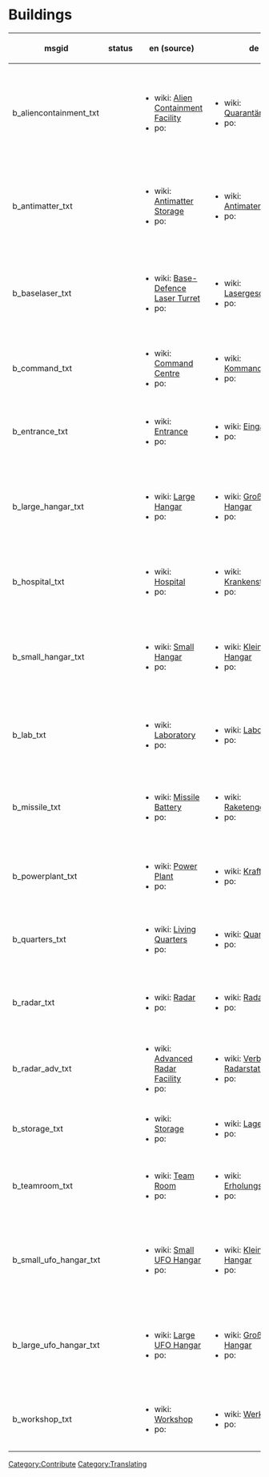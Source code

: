 # Buildings

<table>
<thead>
<tr class="header">
<th><p>msgid</p></th>
<th><p>status</p></th>
<th><p>en (source)</p></th>
<th><p>de</p></th>
<th><p>fr</p></th>
<th><p>it</p></th>
<th><p>es</p></th>
<th><p>es_ES</p></th>
<th><p>pl</p></th>
<th><p>ru</p></th>
<th><p>cs</p></th>
<th><p>sv</p></th>
<th><p>th</p></th>
<th><p>pt_BR</p></th>
<th><p>da</p></th>
<th><p>ja</p></th>
<th><p>hu</p></th>
<th><p>uk</p></th>
<th><p>zh_CN</p></th>
<th><p>cht</p></th>
<th><p>el</p></th>
<th><p>tr</p></th>
<th><p>ko</p></th>
<th><p>fi</p></th>
<th><p>bg_BG</p></th>
</tr>
</thead>
<tbody>
<tr class="odd">
<td><p>b_aliencontainment_txt</p></td>
<td></td>
<td><ul>
<li>wiki: <a href="Translation:b_aliencontainment_txt/en"
title="wikilink">Alien Containment Facility</a></li>
<li>po: </li>
</ul></td>
<td><ul>
<li>wiki: <a href="Translation:b_aliencontainment_txt/de"
title="wikilink">Quarantänestation</a></li>
<li>po: </li>
</ul></td>
<td><ul>
<li>wiki: <a href="Translation:b_aliencontainment_txt/fr"
title="wikilink">Unité de Détention</a></li>
<li>po: </li>
</ul></td>
<td><ul>
<li>wiki: <a href="Translation:b_aliencontainment_txt/it"
title="wikilink">Unità di Contenimento Alieni</a></li>
<li>po: </li>
</ul></td>
<td><ul>
<li>wiki: <a href="Translation:b_aliencontainment_txt/es"
title="wikilink">Unidad de Contención Alienígena</a></li>
<li>po: </li>
</ul></td>
<td><ul>
<li>wiki: <a href="Translation:b_aliencontainment_txt/es_ES"
title="wikilink">Celda para Alienígenas</a></li>
<li>po: </li>
</ul></td>
<td><ul>
<li>wiki: <a href="Translation:b_aliencontainment_txt/pl"
title="wikilink">Kwarantanna</a></li>
<li>po: </li>
</ul></td>
<td><ul>
<li>wiki: <a href="Translation:b_aliencontainment_txt/ru"
title="wikilink">Изолятор</a></li>
<li>po: </li>
</ul></td>
<td><ul>
<li>wiki: <a href="Translation:b_aliencontainment_txt/cs"
title="wikilink">Komplex cizáckých cel</a></li>
<li>po: </li>
</ul></td>
<td><ul>
<li>wiki: <a href="Translation:b_aliencontainment_txt/sv"
title="wikilink">Utomjordisk förvaringsfacilitet</a></li>
<li>po: </li>
</ul></td>
<td><ul>
<li>wiki: <a href="Translation:b_aliencontainment_txt/th"
title="wikilink">เขตกักกันมนุษย์ต่างดาว</a></li>
<li>po: </li>
</ul></td>
<td><ul>
<li>wiki: </li>
<li>po: </li>
</ul></td>
<td><ul>
<li>wiki: <a href="Translation:b_aliencontainment_txt/da"
title="wikilink">Rumvæsenopbevaringsrum</a></li>
<li>po: </li>
</ul></td>
<td><ul>
<li>wiki: <a href="Translation:b_aliencontainment_txt/ja"
title="wikilink">エイリアン収容施設</a></li>
<li>po: </li>
</ul></td>
<td><ul>
<li>wiki: <a href="Translation:b_aliencontainment_txt/hu"
title="wikilink">Idegen Karantén</a></li>
<li>po: </li>
</ul></td>
<td><ul>
<li>wiki: <a href="Translation:b_aliencontainment_txt/uk"
title="wikilink">Ізолятор</a></li>
<li>po: </li>
</ul></td>
<td><ul>
<li>wiki: <a href="Translation:b_aliencontainment_txt/zh_CN"
title="wikilink">异形收容所</a></li>
<li>po: </li>
</ul></td>
<td><ul>
<li>wiki: <a href="Translation:b_aliencontainment_txt/cht"
title="wikilink">異形收容所</a></li>
<li>po: </li>
</ul></td>
<td><ul>
<li>wiki: <a href="Translation:b_aliencontainment_txt/el"
title="wikilink">Μονάδα Περιορισμού Εξωγήινων</a></li>
<li>po: </li>
</ul></td>
<td><ul>
<li>wiki: <a href="Translation:b_aliencontainment_txt/tr"
title="wikilink">Uzaylı Hapis Tesisi</a></li>
<li>po: </li>
</ul></td>
<td><ul>
<li>wiki: <a href="Translation:b_aliencontainment_txt/ko"
title="wikilink">외계인 수용시설</a></li>
<li>po: </li>
</ul></td>
<td><ul>
<li>wiki: <a href="Translation:b_aliencontainment_txt/fi"
title="wikilink">Alien säilitystila</a></li>
<li>po: </li>
</ul></td>
<td><ul>
<li>wiki: <a href="Translation:b_aliencontainment_txt/bg_BG"
title="wikilink">Изолатор за извънземни</a></li>
<li>po: </li>
</ul></td>
</tr>
<tr class="even">
<td><p>b_antimatter_txt</p></td>
<td></td>
<td><ul>
<li>wiki: <a href="Translation:b_antimatter_txt/en"
title="wikilink">Antimatter Storage</a></li>
<li>po: </li>
</ul></td>
<td><ul>
<li>wiki: <a href="Translation:b_antimatter_txt/de"
title="wikilink">Antimaterielager</a></li>
<li>po: </li>
</ul></td>
<td><ul>
<li>wiki: <a href="Translation:b_antimatter_txt/fr"
title="wikilink">Stockage d'Antimatière</a></li>
<li>po: </li>
</ul></td>
<td><ul>
<li>wiki: <a href="Translation:b_antimatter_txt/it"
title="wikilink">Magazzino Antimateria</a></li>
<li>po: </li>
</ul></td>
<td><ul>
<li>wiki: <a href="Translation:b_antimatter_txt/es"
title="wikilink">Almacén de Antimateria</a></li>
<li>po: </li>
</ul></td>
<td><ul>
<li>wiki: <a href="Translation:b_antimatter_txt/es_ES"
title="wikilink">Contenedor de Antimateria</a></li>
<li>po: </li>
</ul></td>
<td><ul>
<li>wiki: <a href="Translation:b_antimatter_txt/pl"
title="wikilink">Skład Antymaterii</a></li>
<li>po: </li>
</ul></td>
<td><ul>
<li>wiki: <a href="Translation:b_antimatter_txt/ru"
title="wikilink">Хранилище антиматерии</a></li>
<li>po: </li>
</ul></td>
<td><ul>
<li>wiki: <a href="Translation:b_antimatter_txt/cs"
title="wikilink">Sklad antihmoty</a></li>
<li>po: </li>
</ul></td>
<td><ul>
<li>wiki: <a href="Translation:b_antimatter_txt/sv"
title="wikilink">Lagring av antimateria</a></li>
<li>po: </li>
</ul></td>
<td><ul>
<li>wiki: <a href="Translation:b_antimatter_txt/th"
title="wikilink">ที่เก็บแอนทายแมทเทอร์</a></li>
<li>po: </li>
</ul></td>
<td><ul>
<li>wiki: <a href="Translation:b_antimatter_txt/pt_BR"
title="wikilink">Armazém de Anti-Matéria</a></li>
<li>po: </li>
</ul></td>
<td><ul>
<li>wiki: <a href="Translation:b_antimatter_txt/da"
title="wikilink">Lagerrum til antistof</a></li>
<li>po: </li>
</ul></td>
<td><ul>
<li>wiki: <a href="Translation:b_antimatter_txt/ja"
title="wikilink">反物質貯蔵庫</a></li>
<li>po: </li>
</ul></td>
<td><ul>
<li>wiki: </li>
<li>po: </li>
</ul></td>
<td><ul>
<li>wiki: <a href="Translation:b_antimatter_txt/uk"
title="wikilink">Сховище антиматерії</a></li>
<li>po: </li>
</ul></td>
<td><ul>
<li>wiki: <a href="Translation:b_antimatter_txt/zh_CN"
title="wikilink">反物质仓库</a></li>
<li>po: </li>
</ul></td>
<td><ul>
<li>wiki: <a href="Translation:b_antimatter_txt/cht"
title="wikilink">反物質儲存庫</a></li>
<li>po: </li>
</ul></td>
<td><ul>
<li>wiki: <a href="Translation:b_antimatter_txt/el"
title="wikilink">Αποθήκη Αντιύλης</a></li>
<li>po: </li>
</ul></td>
<td><ul>
<li>wiki: <a href="Translation:b_antimatter_txt/tr"
title="wikilink">Anti-madde Depo</a></li>
<li>po: </li>
</ul></td>
<td><ul>
<li>wiki: <a href="Translation:b_antimatter_txt/ko"
title="wikilink">반물질 저장시설</a></li>
<li>po: </li>
</ul></td>
<td><ul>
<li>wiki: <a href="Translation:b_antimatter_txt/fi"
title="wikilink">Antimateriaali Varasto</a></li>
<li>po: </li>
</ul></td>
<td><ul>
<li>wiki: <a href="Translation:b_antimatter_txt/bg_BG"
title="wikilink">Хранилище за антиматерия</a></li>
<li>po: </li>
</ul></td>
</tr>
<tr class="odd">
<td><p>b_baselaser_txt</p></td>
<td></td>
<td><ul>
<li>wiki: <a href="Translation:b_baselaser_txt/en"
title="wikilink">Base-Defence Laser Turret</a></li>
<li>po: </li>
</ul></td>
<td><ul>
<li>wiki: <a href="Translation:b_baselaser_txt/de"
title="wikilink">Lasergeschütze</a></li>
<li>po: </li>
</ul></td>
<td><ul>
<li>wiki: <a href="Translation:b_baselaser_txt/fr"
title="wikilink">Tourelle Laser Défensive</a></li>
<li>po: </li>
</ul></td>
<td><ul>
<li>wiki: </li>
<li>po: </li>
</ul></td>
<td><ul>
<li>wiki: <a href="Translation:b_baselaser_txt/es"
title="wikilink">Sistema de Defensa-Torreta Láser</a></li>
<li>po: </li>
</ul></td>
<td><ul>
<li>wiki: </li>
<li>po: </li>
</ul></td>
<td><ul>
<li>wiki: <a href="Translation:b_baselaser_txt/pl"
title="wikilink">Wieżyczka laserowa</a></li>
<li>po: </li>
</ul></td>
<td><ul>
<li>wiki: <a href="Translation:b_baselaser_txt/ru"
title="wikilink">Лазерная батарея</a></li>
<li>po: </li>
</ul></td>
<td><ul>
<li>wiki: <a href="Translation:b_baselaser_txt/cs"
title="wikilink">Obranná laserová věž</a></li>
<li>po: </li>
</ul></td>
<td><ul>
<li>wiki: </li>
<li>po: </li>
</ul></td>
<td><ul>
<li>wiki: </li>
<li>po: </li>
</ul></td>
<td><ul>
<li>wiki: </li>
<li>po: </li>
</ul></td>
<td><ul>
<li>wiki: </li>
<li>po: </li>
</ul></td>
<td><ul>
<li>wiki: </li>
<li>po: </li>
</ul></td>
<td><ul>
<li>wiki: </li>
<li>po: </li>
</ul></td>
<td><ul>
<li>wiki: <a href="Translation:b_baselaser_txt/uk"
title="wikilink">Лазерна башта</a></li>
<li>po: </li>
</ul></td>
<td><ul>
<li>wiki: <a href="Translation:b_baselaser_txt/zh_CN"
title="wikilink">激光防御塔</a></li>
<li>po: </li>
</ul></td>
<td><ul>
<li>wiki: </li>
<li>po: </li>
</ul></td>
<td><ul>
<li>wiki: </li>
<li>po: </li>
</ul></td>
<td><ul>
<li>wiki: </li>
<li>po: </li>
</ul></td>
<td><ul>
<li>wiki: <a href="Translation:b_baselaser_txt/ko"
title="wikilink">방어용 레이저 포대</a></li>
<li>po: </li>
</ul></td>
<td><ul>
<li>wiki: <a href="Translation:b_baselaser_txt/fi"
title="wikilink">Päämajaa Puolustava Laser-Torni</a></li>
<li>po: </li>
</ul></td>
<td><ul>
<li>wiki: <a href="Translation:b_baselaser_txt/bg_BG"
title="wikilink">Защитно лазерно оръдие</a></li>
<li>po: </li>
</ul></td>
</tr>
<tr class="even">
<td><p>b_command_txt</p></td>
<td></td>
<td><ul>
<li>wiki: <a href="Translation:b_command_txt/en"
title="wikilink">Command Centre</a></li>
<li>po: </li>
</ul></td>
<td><ul>
<li>wiki: <a href="Translation:b_command_txt/de"
title="wikilink">Kommandozentrale</a></li>
<li>po: </li>
</ul></td>
<td><ul>
<li>wiki: <a href="Translation:b_command_txt/fr" title="wikilink">Centre
de Commandement</a></li>
<li>po: </li>
</ul></td>
<td><ul>
<li>wiki: <a href="Translation:b_command_txt/it"
title="wikilink">Quartier Generale</a></li>
<li>po: </li>
</ul></td>
<td><ul>
<li>wiki: <a href="Translation:b_command_txt/es" title="wikilink">Centro
de Comando</a></li>
<li>po: </li>
</ul></td>
<td><ul>
<li>wiki: <a href="Translation:b_command_txt/es_ES"
title="wikilink">Centro de Mando</a></li>
<li>po: </li>
</ul></td>
<td><ul>
<li>wiki: <a href="Translation:b_command_txt/pl"
title="wikilink">Centrum Dowodzenia</a></li>
<li>po: </li>
</ul></td>
<td><ul>
<li>wiki: <a href="Translation:b_command_txt/ru"
title="wikilink">Командный центр</a></li>
<li>po: </li>
</ul></td>
<td><ul>
<li>wiki: <a href="Translation:b_command_txt/cs" title="wikilink">Řídící
středisko</a></li>
<li>po: </li>
</ul></td>
<td><ul>
<li>wiki: <a href="Translation:b_command_txt/sv"
title="wikilink">Kommandocentral</a></li>
<li>po: </li>
</ul></td>
<td><ul>
<li>wiki: <a href="Translation:b_command_txt/th"
title="wikilink">ศูนย์บัญชาการ</a></li>
<li>po: </li>
</ul></td>
<td><ul>
<li>wiki: </li>
<li>po: </li>
</ul></td>
<td><ul>
<li>wiki: <a href="Translation:b_command_txt/da"
title="wikilink">Kommandocentral</a></li>
<li>po: </li>
</ul></td>
<td><ul>
<li>wiki: <a href="Translation:b_command_txt/ja"
title="wikilink">司令室</a></li>
<li>po: </li>
</ul></td>
<td><ul>
<li>wiki: </li>
<li>po: </li>
</ul></td>
<td><ul>
<li>wiki: <a href="Translation:b_command_txt/uk"
title="wikilink">Командний Центр</a></li>
<li>po: </li>
</ul></td>
<td><ul>
<li>wiki: <a href="Translation:b_command_txt/zh_CN"
title="wikilink">司令部</a></li>
<li>po: </li>
</ul></td>
<td><ul>
<li>wiki: <a href="Translation:b_command_txt/cht"
title="wikilink">指揮中心</a></li>
<li>po: </li>
</ul></td>
<td><ul>
<li>wiki: <a href="Translation:b_command_txt/el"
title="wikilink">Διοικητήριο</a></li>
<li>po: </li>
</ul></td>
<td><ul>
<li>wiki: <a href="Translation:b_command_txt/tr" title="wikilink">Komuta
Merkezi</a></li>
<li>po: </li>
</ul></td>
<td><ul>
<li>wiki: <a href="Translation:b_command_txt/ko"
title="wikilink">사령실</a></li>
<li>po: </li>
</ul></td>
<td><ul>
<li>wiki: <a href="Translation:b_command_txt/fi"
title="wikilink">Komentokeskus</a></li>
<li>po: </li>
</ul></td>
<td><ul>
<li>wiki: <a href="Translation:b_command_txt/bg_BG"
title="wikilink">Команден център</a></li>
<li>po: </li>
</ul></td>
</tr>
<tr class="odd">
<td><p>b_entrance_txt</p></td>
<td></td>
<td><ul>
<li>wiki: <a href="Translation:b_entrance_txt/en"
title="wikilink">Entrance</a></li>
<li>po: </li>
</ul></td>
<td><ul>
<li>wiki: <a href="Translation:b_entrance_txt/de"
title="wikilink">Eingang</a></li>
<li>po: </li>
</ul></td>
<td><ul>
<li>wiki: <a href="Translation:b_entrance_txt/fr"
title="wikilink">Entrée</a></li>
<li>po: </li>
</ul></td>
<td><ul>
<li>wiki: <a href="Translation:b_entrance_txt/it"
title="wikilink">Ingresso</a></li>
<li>po: </li>
</ul></td>
<td><ul>
<li>wiki: <a href="Translation:b_entrance_txt/es"
title="wikilink">Entrada</a></li>
<li>po: </li>
</ul></td>
<td><ul>
<li>wiki: <a href="Translation:b_entrance_txt/es_ES"
title="wikilink">Entrada</a></li>
<li>po: </li>
</ul></td>
<td><ul>
<li>wiki: <a href="Translation:b_entrance_txt/pl"
title="wikilink">Wejście</a></li>
<li>po: </li>
</ul></td>
<td><ul>
<li>wiki: <a href="Translation:b_entrance_txt/ru"
title="wikilink">Вход</a></li>
<li>po: </li>
</ul></td>
<td><ul>
<li>wiki: <a href="Translation:b_entrance_txt/cs"
title="wikilink">Vstup</a></li>
<li>po: </li>
</ul></td>
<td><ul>
<li>wiki: <a href="Translation:b_entrance_txt/sv"
title="wikilink">Ingång</a></li>
<li>po: </li>
</ul></td>
<td><ul>
<li>wiki: <a href="Translation:b_entrance_txt/th"
title="wikilink">ทางเข้า</a></li>
<li>po: </li>
</ul></td>
<td><ul>
<li>wiki: </li>
<li>po: </li>
</ul></td>
<td><ul>
<li>wiki: <a href="Translation:b_entrance_txt/da"
title="wikilink">Indgang</a></li>
<li>po: </li>
</ul></td>
<td><ul>
<li>wiki: <a href="Translation:b_entrance_txt/ja"
title="wikilink">入口</a></li>
<li>po: </li>
</ul></td>
<td><ul>
<li>wiki: <a href="Translation:b_entrance_txt/hu"
title="wikilink">Bejárat</a></li>
<li>po: </li>
</ul></td>
<td><ul>
<li>wiki: <a href="Translation:b_entrance_txt/uk"
title="wikilink">Вхід</a></li>
<li>po: </li>
</ul></td>
<td><ul>
<li>wiki: <a href="Translation:b_entrance_txt/zh_CN"
title="wikilink">入口</a></li>
<li>po: </li>
</ul></td>
<td><ul>
<li>wiki: <a href="Translation:b_entrance_txt/cht"
title="wikilink">入口</a></li>
<li>po: </li>
</ul></td>
<td><ul>
<li>wiki: <a href="Translation:b_entrance_txt/el"
title="wikilink">Είσοδος</a></li>
<li>po: </li>
</ul></td>
<td><ul>
<li>wiki: <a href="Translation:b_entrance_txt/tr"
title="wikilink">Giriş</a></li>
<li>po: </li>
</ul></td>
<td><ul>
<li>wiki: <a href="Translation:b_entrance_txt/ko"
title="wikilink">출입구</a></li>
<li>po: </li>
</ul></td>
<td><ul>
<li>wiki: <a href="Translation:b_entrance_txt/fi"
title="wikilink">Sisäänkäynti</a></li>
<li>po: </li>
</ul></td>
<td><ul>
<li>wiki: <a href="Translation:b_entrance_txt/bg_BG"
title="wikilink">Вход</a></li>
<li>po: </li>
</ul></td>
</tr>
<tr class="even">
<td><p>b_large_hangar_txt</p></td>
<td></td>
<td><ul>
<li>wiki: <a href="Translation:b_large_hangar_txt/en"
title="wikilink">Large Hangar</a></li>
<li>po: </li>
</ul></td>
<td><ul>
<li>wiki: <a href="Translation:b_large_hangar_txt/de"
title="wikilink">Großer Hangar</a></li>
<li>po: </li>
</ul></td>
<td><ul>
<li>wiki: <a href="Translation:b_large_hangar_txt/fr"
title="wikilink">Grand Hangar</a></li>
<li>po: </li>
</ul></td>
<td><ul>
<li>wiki: <a href="Translation:b_large_hangar_txt/it"
title="wikilink">Hangar Grande</a></li>
<li>po: </li>
</ul></td>
<td><ul>
<li>wiki: <a href="Translation:b_large_hangar_txt/es"
title="wikilink">Hangar Grande</a></li>
<li>po: </li>
</ul></td>
<td><ul>
<li>wiki: <a href="Translation:b_large_hangar_txt/es_ES"
title="wikilink">Hangar Grande</a></li>
<li>po: </li>
</ul></td>
<td><ul>
<li>wiki: <a href="Translation:b_large_hangar_txt/pl"
title="wikilink">Duży hangar</a></li>
<li>po: </li>
</ul></td>
<td><ul>
<li>wiki: <a href="Translation:b_large_hangar_txt/ru"
title="wikilink">Большой ангар</a></li>
<li>po: </li>
</ul></td>
<td><ul>
<li>wiki: <a href="Translation:b_large_hangar_txt/cs"
title="wikilink">Velký hangár</a></li>
<li>po: </li>
</ul></td>
<td><ul>
<li>wiki: <a href="Translation:b_large_hangar_txt/sv"
title="wikilink">Stor hangar</a></li>
<li>po: </li>
</ul></td>
<td><ul>
<li>wiki: <a href="Translation:b_large_hangar_txt/th"
title="wikilink">โรงเก็บเครื่องบินใหญ่</a></li>
<li>po: </li>
</ul></td>
<td><ul>
<li>wiki: </li>
<li>po: </li>
</ul></td>
<td><ul>
<li>wiki: <a href="Translation:b_large_hangar_txt/da"
title="wikilink">Stor hangar</a></li>
<li>po: </li>
</ul></td>
<td><ul>
<li>wiki: <a href="Translation:b_large_hangar_txt/ja"
title="wikilink">大型機用格納庫</a></li>
<li>po: </li>
</ul></td>
<td><ul>
<li>wiki: </li>
<li>po: </li>
</ul></td>
<td><ul>
<li>wiki: <a href="Translation:b_large_hangar_txt/uk"
title="wikilink">Великий ангар</a></li>
<li>po: </li>
</ul></td>
<td><ul>
<li>wiki: <a href="Translation:b_large_hangar_txt/zh_CN"
title="wikilink">大型机用平台</a></li>
<li>po: </li>
</ul></td>
<td><ul>
<li>wiki: <a href="Translation:b_large_hangar_txt/cht"
title="wikilink">大型停機坪</a></li>
<li>po: </li>
</ul></td>
<td><ul>
<li>wiki: <a href="Translation:b_large_hangar_txt/el"
title="wikilink">Μεγάλο Υπόστεγο</a></li>
<li>po: </li>
</ul></td>
<td><ul>
<li>wiki: <a href="Translation:b_large_hangar_txt/tr"
title="wikilink">Büyük Hangar</a></li>
<li>po: </li>
</ul></td>
<td><ul>
<li>wiki: <a href="Translation:b_large_hangar_txt/ko"
title="wikilink">대형 격납고</a></li>
<li>po: </li>
</ul></td>
<td><ul>
<li>wiki: <a href="Translation:b_large_hangar_txt/fi"
title="wikilink">Iso Lentokonehalli</a></li>
<li>po: </li>
</ul></td>
<td><ul>
<li>wiki: <a href="Translation:b_entrance_txt/bg_BG"
title="wikilink">Голям хангар</a></li>
<li>po: </li>
</ul></td>
</tr>
<tr class="odd">
<td><p>b_hospital_txt</p></td>
<td></td>
<td><ul>
<li>wiki: <a href="Translation:b_hospital_txt/en"
title="wikilink">Hospital</a></li>
<li>po: </li>
</ul></td>
<td><ul>
<li>wiki: <a href="Translation:b_hospital_txt/de"
title="wikilink">Krankenstation</a></li>
<li>po: </li>
</ul></td>
<td><ul>
<li>wiki: <a href="Translation:b_hospital_txt/fr"
title="wikilink">Hôpital</a></li>
<li>po: </li>
</ul></td>
<td><ul>
<li>wiki: <a href="Translation:b_hospital_txt/it"
title="wikilink">Ospedale</a></li>
<li>po: </li>
</ul></td>
<td><ul>
<li>wiki: <a href="Translation:b_hospital_txt/es"
title="wikilink">Hospital</a></li>
<li>po: </li>
</ul></td>
<td><ul>
<li>wiki: <a href="Translation:b_hospital_txt/es_ES"
title="wikilink">Hospital</a></li>
<li>po: </li>
</ul></td>
<td><ul>
<li>wiki: <a href="Translation:b_hospital_txt/pl"
title="wikilink">Szpital</a></li>
<li>po: </li>
</ul></td>
<td><ul>
<li>wiki: <a href="Translation:b_hospital_txt/ru"
title="wikilink">Лазарет</a></li>
<li>po: </li>
</ul></td>
<td><ul>
<li>wiki: <a href="Translation:b_hospital_txt/cs"
title="wikilink">Nemocnice</a></li>
<li>po: </li>
</ul></td>
<td><ul>
<li>wiki: <a href="Translation:b_hospital_txt/sv"
title="wikilink">Sjukhus</a></li>
<li>po: </li>
</ul></td>
<td><ul>
<li>wiki: <a href="Translation:b_hospital_txt/th"
title="wikilink">โรงพยาบาล</a></li>
<li>po: </li>
</ul></td>
<td><ul>
<li>wiki: </li>
<li>po: </li>
</ul></td>
<td><ul>
<li>wiki: <a href="Translation:b_hospital_txt/da"
title="wikilink">Hospital</a></li>
<li>po: </li>
</ul></td>
<td><ul>
<li>wiki: <a href="Translation:b_hospital_txt/ja"
title="wikilink">医療施設</a></li>
<li>po: </li>
</ul></td>
<td><ul>
<li>wiki: <a href="Translation:b_hospital_txt/hu"
title="wikilink">Kórház</a></li>
<li>po: </li>
</ul></td>
<td><ul>
<li>wiki: <a href="Translation:b_hospital_txt/uk"
title="wikilink">Шпиталь</a></li>
<li>po: </li>
</ul></td>
<td><ul>
<li>wiki: <a href="Translation:b_hospital_txt/zh_CN"
title="wikilink">医务所</a></li>
<li>po: </li>
</ul></td>
<td><ul>
<li>wiki: <a href="Translation:b_hospital_txt/cht"
title="wikilink">醫務室</a></li>
<li>po: </li>
</ul></td>
<td><ul>
<li>wiki: <a href="Translation:b_hospital_txt/el"
title="wikilink">Νοσοκομείο</a></li>
<li>po: </li>
</ul></td>
<td><ul>
<li>wiki: <a href="Translation:b_hospital_txt/tr"
title="wikilink">Hastane</a></li>
<li>po: </li>
</ul></td>
<td><ul>
<li>wiki: <a href="Translation:b_hospital_txt/ko"
title="wikilink">의무실</a></li>
<li>po: </li>
</ul></td>
<td><ul>
<li>wiki: <a href="Translation:b_hospital_txt/fi"
title="wikilink">Sairaala</a></li>
<li>po: </li>
</ul></td>
<td><ul>
<li>wiki: <a href="Translation:b_hospital_txt/bg_BG"
title="wikilink">Болница</a></li>
<li>po: </li>
</ul></td>
</tr>
<tr class="even">
<td><p>b_small_hangar_txt</p></td>
<td></td>
<td><ul>
<li>wiki: <a href="Translation:b_small_hangar_txt/en"
title="wikilink">Small Hangar</a></li>
<li>po: </li>
</ul></td>
<td><ul>
<li>wiki: <a href="Translation:b_small_hangar_txt/de"
title="wikilink">Kleiner Hangar</a></li>
<li>po: </li>
</ul></td>
<td><ul>
<li>wiki: <a href="Translation:b_small_hangar_txt/fr"
title="wikilink">Petit Hangar</a></li>
<li>po: </li>
</ul></td>
<td><ul>
<li>wiki: <a href="Translation:b_small_hangar_txt/it"
title="wikilink">Hangar Piccolo</a></li>
<li>po: </li>
</ul></td>
<td><ul>
<li>wiki: <a href="Translation:b_small_hangar_txt/es"
title="wikilink">Hangar Pequeño</a></li>
<li>po: </li>
</ul></td>
<td><ul>
<li>wiki: <a href="Translation:b_small_hangar_txt/es_ES"
title="wikilink">Hangar Pequeño</a></li>
<li>po: </li>
</ul></td>
<td><ul>
<li>wiki: <a href="Translation:b_small_hangar_txt/pl"
title="wikilink">Mały hangar</a></li>
<li>po: </li>
</ul></td>
<td><ul>
<li>wiki: <a href="Translation:b_small_hangar_txt/ru"
title="wikilink">Малый ангар</a></li>
<li>po: </li>
</ul></td>
<td><ul>
<li>wiki: <a href="Translation:b_small_hangar_txt/cs"
title="wikilink">Malý hangár</a></li>
<li>po: </li>
</ul></td>
<td><ul>
<li>wiki: <a href="Translation:b_small_hangar_txt/sv"
title="wikilink">Liten hangar</a></li>
<li>po: </li>
</ul></td>
<td><ul>
<li>wiki: <a href="Translation:b_small_hangar_txt/th"
title="wikilink">โรงเก็บเครื่องบินเล็ก</a></li>
<li>po: </li>
</ul></td>
<td><ul>
<li>wiki: </li>
<li>po: </li>
</ul></td>
<td><ul>
<li>wiki: <a href="Translation:b_small_hangar_txt/da"
title="wikilink">Lille hangar</a></li>
<li>po: </li>
</ul></td>
<td><ul>
<li>wiki: <a href="Translation:b_small_hangar_txt/ja"
title="wikilink">小型機用格納庫</a></li>
<li>po: </li>
</ul></td>
<td><ul>
<li>wiki: </li>
<li>po: </li>
</ul></td>
<td><ul>
<li>wiki: <a href="Translation:b_small_hangar_txt/uk"
title="wikilink">Малий ангар</a></li>
<li>po: </li>
</ul></td>
<td><ul>
<li>wiki: <a href="Translation:b_small_hangar_txt/zh_CN"
title="wikilink">小型机用平台</a></li>
<li>po: </li>
</ul></td>
<td><ul>
<li>wiki: <a href="Translation:b_small_hangar_txt/cht"
title="wikilink">小型停機坪</a></li>
<li>po: </li>
</ul></td>
<td><ul>
<li>wiki: <a href="Translation:b_small_hangar_txt/el"
title="wikilink">Μικρό Υπόστεγο</a></li>
<li>po: </li>
</ul></td>
<td><ul>
<li>wiki: <a href="Translation:b_small_hangar_txt/tr"
title="wikilink">Küçük Hangar</a></li>
<li>po: </li>
</ul></td>
<td><ul>
<li>wiki: <a href="Translation:b_small_hangar_txt/ko"
title="wikilink">소형 격납고</a></li>
<li>po: </li>
</ul></td>
<td><ul>
<li>wiki: <a href="Translation:b_small_hangar_txt/fi"
title="wikilink">Pieni Lentokonehalli</a></li>
<li>po: </li>
</ul></td>
<td><ul>
<li>wiki: <a href="Translation:b_small_hangar_txt/bg_BG"
title="wikilink">Малък хангар</a></li>
<li>po: </li>
</ul></td>
</tr>
<tr class="odd">
<td><p>b_lab_txt</p></td>
<td></td>
<td><ul>
<li>wiki: <a href="Translation:b_lab_txt/en"
title="wikilink">Laboratory</a></li>
<li>po: </li>
</ul></td>
<td><ul>
<li>wiki: <a href="Translation:b_lab_txt/de"
title="wikilink">Labor</a></li>
<li>po: </li>
</ul></td>
<td><ul>
<li>wiki: <a href="Translation:b_lab_txt/fr"
title="wikilink">Laboratoire</a></li>
<li>po: </li>
</ul></td>
<td><ul>
<li>wiki: <a href="Translation:b_lab_txt/it"
title="wikilink">Laboratorio di Ricerca &amp; Sviluppo</a></li>
<li>po: </li>
</ul></td>
<td><ul>
<li>wiki: <a href="Translation:b_lab_txt/es"
title="wikilink">Laboratorio</a></li>
<li>po: </li>
</ul></td>
<td><ul>
<li>wiki: <a href="Translation:b_lab_txt/es_ES"
title="wikilink">Laboratorio</a></li>
<li>po: </li>
</ul></td>
<td><ul>
<li>wiki: <a href="Translation:b_lab_txt/pl"
title="wikilink">Laboratorium</a></li>
<li>po: </li>
</ul></td>
<td><ul>
<li>wiki: <a href="Translation:b_lab_txt/ru"
title="wikilink">Лаборатория</a></li>
<li>po: </li>
</ul></td>
<td><ul>
<li>wiki: <a href="Translation:b_lab_txt/cs"
title="wikilink">Laboratoř</a></li>
<li>po: </li>
</ul></td>
<td><ul>
<li>wiki: <a href="Translation:b_lab_txt/sv"
title="wikilink">Laboratorium</a></li>
<li>po: </li>
</ul></td>
<td><ul>
<li>wiki: <a href="Translation:b_lab_txt/th"
title="wikilink">ห้องวิจัย</a></li>
<li>po: </li>
</ul></td>
<td><ul>
<li>wiki: </li>
<li>po: </li>
</ul></td>
<td><ul>
<li>wiki: <a href="Translation:b_lab_txt/da"
title="wikilink">Laboratorium</a></li>
<li>po: </li>
</ul></td>
<td><ul>
<li>wiki: <a href="Translation:b_lab_txt/ja"
title="wikilink">研究所</a></li>
<li>po: </li>
</ul></td>
<td><ul>
<li>wiki: </li>
<li>po: </li>
</ul></td>
<td><ul>
<li>wiki: <a href="Translation:b_lab_txt/uk"
title="wikilink">Лабораторія</a></li>
<li>po: </li>
</ul></td>
<td><ul>
<li>wiki: <a href="Translation:b_lab_txt/zh_CN"
title="wikilink">研究所</a></li>
<li>po: </li>
</ul></td>
<td><ul>
<li>wiki: <a href="Translation:b_lab_txt/cht"
title="wikilink">實驗室</a></li>
<li>po: </li>
</ul></td>
<td><ul>
<li>wiki: <a href="Translation:b_lab_txt/el"
title="wikilink">Εργαστήριο</a></li>
<li>po: </li>
</ul></td>
<td><ul>
<li>wiki: <a href="Translation:b_lab_txt/tr"
title="wikilink">Laboratuvar</a></li>
<li>po: </li>
</ul></td>
<td><ul>
<li>wiki: <a href="Translation:b_lab_txt/ko"
title="wikilink">연구실</a></li>
<li>po: </li>
</ul></td>
<td><ul>
<li>wiki: <a href="Translation:b_lab_txt/fi"
title="wikilink">Laboratorio</a></li>
<li>po: </li>
</ul></td>
<td><ul>
<li>wiki: <a href="Translation:b_lab_txt/bg_BG"
title="wikilink">Лаборатория</a></li>
<li>po: </li>
</ul></td>
</tr>
<tr class="even">
<td><p>b_missile_txt</p></td>
<td></td>
<td><ul>
<li>wiki: <a href="Translation:b_missile_txt/en"
title="wikilink">Missile Battery</a></li>
<li>po: </li>
</ul></td>
<td><ul>
<li>wiki: <a href="Translation:b_missile_txt/de"
title="wikilink">Raketengeschütze</a></li>
<li>po: </li>
</ul></td>
<td><ul>
<li>wiki: <a href="Translation:b_missile_txt/fr"
title="wikilink">Batterie de Missiles</a></li>
<li>po: </li>
</ul></td>
<td><ul>
<li>wiki: <a href="Translation:b_missile_txt/it"
title="wikilink">Batteria Missilistica</a></li>
<li>po: </li>
</ul></td>
<td><ul>
<li>wiki: <a href="Translation:b_missile_txt/es"
title="wikilink">Batería de Misiles</a></li>
<li>po: </li>
</ul></td>
<td><ul>
<li>wiki: <a href="Translation:b_missile_txt/es_ES"
title="wikilink">Bateria Misilistica</a></li>
<li>po: </li>
</ul></td>
<td><ul>
<li>wiki: <a href="Translation:b_missile_txt/pl"
title="wikilink">Bateria rakiet</a></li>
<li>po: </li>
</ul></td>
<td><ul>
<li>wiki: <a href="Translation:b_missile_txt/ru"
title="wikilink">Ракетная батарея</a></li>
<li>po: </li>
</ul></td>
<td><ul>
<li>wiki: <a href="Translation:b_missile_txt/cs"
title="wikilink">Raketová baterie</a></li>
<li>po: </li>
</ul></td>
<td><ul>
<li>wiki: <a href="Translation:b_missile_txt/sv"
title="wikilink">Missilbatteri</a></li>
<li>po: </li>
</ul></td>
<td><ul>
<li>wiki: <a href="Translation:b_missile_txt/th"
title="wikilink">มิซไซล์</a></li>
<li>po: </li>
</ul></td>
<td><ul>
<li>wiki: </li>
<li>po: </li>
</ul></td>
<td><ul>
<li>wiki: <a href="Translation:b_missile_txt/da"
title="wikilink">Missilbatteri</a></li>
<li>po: </li>
</ul></td>
<td><ul>
<li>wiki: <a href="Translation:b_missile_txt/ja"
title="wikilink">ミサイル砲台</a></li>
<li>po: </li>
</ul></td>
<td><ul>
<li>wiki: </li>
<li>po: </li>
</ul></td>
<td><ul>
<li>wiki: <a href="Translation:b_missile_txt/uk"
title="wikilink">Ракетний комплекс</a></li>
<li>po: </li>
</ul></td>
<td><ul>
<li>wiki: <a href="Translation:b_missile_txt/zh_CN"
title="wikilink">飞弹发射仓</a></li>
<li>po: </li>
</ul></td>
<td><ul>
<li>wiki: <a href="Translation:b_missile_txt/cht"
title="wikilink">飛彈發射台</a></li>
<li>po: </li>
</ul></td>
<td><ul>
<li>wiki: <a href="Translation:b_missile_txt/el"
title="wikilink">Συστοιχία Πυραύλων</a></li>
<li>po: </li>
</ul></td>
<td><ul>
<li>wiki: <a href="Translation:b_missile_txt/tr" title="wikilink">Füze
Bataryası</a></li>
<li>po: </li>
</ul></td>
<td><ul>
<li>wiki: <a href="Translation:b_missile_txt/ko" title="wikilink">미사일
창고</a></li>
<li>po: </li>
</ul></td>
<td><ul>
<li>wiki: <a href="Translation:b_missile_txt/fi" title="wikilink">Ohjus
Patteri</a></li>
<li>po: </li>
</ul></td>
<td><ul>
<li>wiki: <a href="Translation:b_missile_txt/bg_BG"
title="wikilink">Ракетна батарея</a></li>
<li>po: </li>
</ul></td>
</tr>
<tr class="odd">
<td><p>b_powerplant_txt</p></td>
<td></td>
<td><ul>
<li>wiki: <a href="Translation:b_powerplant_txt/en"
title="wikilink">Power Plant</a></li>
<li>po: </li>
</ul></td>
<td><ul>
<li>wiki: <a href="Translation:b_powerplant_txt/de"
title="wikilink">Kraftwerk</a></li>
<li>po: </li>
</ul></td>
<td><ul>
<li>wiki: <a href="Translation:b_powerplant_txt/fr"
title="wikilink">Générateur électrique</a></li>
<li>po: </li>
</ul></td>
<td><ul>
<li>wiki: <a href="Translation:b_powerplant_txt/it"
title="wikilink">Generatore</a></li>
<li>po: </li>
</ul></td>
<td><ul>
<li>wiki: <a href="Translation:b_powerplant_txt/es"
title="wikilink">Planta de Energía</a></li>
<li>po: </li>
</ul></td>
<td><ul>
<li>wiki: <a href="Translation:b_powerplant_txt/es_ES"
title="wikilink">Planta de Energía</a></li>
<li>po: </li>
</ul></td>
<td><ul>
<li>wiki: <a href="Translation:b_powerplant_txt/pl"
title="wikilink">Elektrownia</a></li>
<li>po: </li>
</ul></td>
<td><ul>
<li>wiki: <a href="Translation:b_powerplant_txt/ru"
title="wikilink">Электростанция</a></li>
<li>po: </li>
</ul></td>
<td><ul>
<li>wiki: <a href="Translation:b_powerplant_txt/cs"
title="wikilink">Elektrárna</a></li>
<li>po: </li>
</ul></td>
<td><ul>
<li>wiki: <a href="Translation:b_powerplant_txt/sv"
title="wikilink">Kraftverk</a></li>
<li>po: </li>
</ul></td>
<td><ul>
<li>wiki: <a href="Translation:b_powerplant_txt/th"
title="wikilink">แหล่งผลิตพลังงาน</a></li>
<li>po: </li>
</ul></td>
<td><ul>
<li>wiki: </li>
<li>po: </li>
</ul></td>
<td><ul>
<li>wiki: <a href="Translation:b_powerplant_txt/da"
title="wikilink">Kraftværk</a></li>
<li>po: </li>
</ul></td>
<td><ul>
<li>wiki: <a href="Translation:b_powerplant_txt/ja"
title="wikilink">動力炉</a></li>
<li>po: </li>
</ul></td>
<td><ul>
<li>wiki: </li>
<li>po: </li>
</ul></td>
<td><ul>
<li>wiki: <a href="Translation:b_powerplant_txt/uk"
title="wikilink">Енергостанція</a></li>
<li>po: </li>
</ul></td>
<td><ul>
<li>wiki: <a href="Translation:b_powerplant_txt/zh_CN"
title="wikilink">动力室</a></li>
<li>po: </li>
</ul></td>
<td><ul>
<li>wiki: <a href="Translation:b_powerplant_txt/cht"
title="wikilink">電廠</a></li>
<li>po: </li>
</ul></td>
<td><ul>
<li>wiki: <a href="Translation:b_powerplant_txt/el"
title="wikilink">Σταθμός Ενέργειας</a></li>
<li>po: </li>
</ul></td>
<td><ul>
<li>wiki: <a href="Translation:b_powerplant_txt/tr"
title="wikilink">Santral</a></li>
<li>po: </li>
</ul></td>
<td><ul>
<li>wiki: <a href="Translation:b_powerplant_txt/ko"
title="wikilink">발전시설</a></li>
<li>po: </li>
</ul></td>
<td><ul>
<li>wiki: <a href="Translation:b_powerplant_txt/fi"
title="wikilink">Voimalaitos</a></li>
<li>po: </li>
</ul></td>
<td><ul>
<li>wiki: <a href="Translation:b_powerplant_txt/bg_BG"
title="wikilink">Електроцентрала</a></li>
<li>po: </li>
</ul></td>
</tr>
<tr class="even">
<td><p>b_quarters_txt</p></td>
<td></td>
<td><ul>
<li>wiki: <a href="Translation:b_quarters_txt/en"
title="wikilink">Living Quarters</a></li>
<li>po: </li>
</ul></td>
<td><ul>
<li>wiki: <a href="Translation:b_quarters_txt/de"
title="wikilink">Quartiere</a></li>
<li>po: </li>
</ul></td>
<td><ul>
<li>wiki: <a href="Translation:b_quarters_txt/fr"
title="wikilink">Quartiers d'Habitation</a></li>
<li>po: </li>
</ul></td>
<td><ul>
<li>wiki: <a href="Translation:b_quarters_txt/it" title="wikilink">Aree
residenziali</a></li>
<li>po: </li>
</ul></td>
<td><ul>
<li>wiki: <a href="Translation:b_quarters_txt/es"
title="wikilink">Alojamiento</a></li>
<li>po: </li>
</ul></td>
<td><ul>
<li>wiki: <a href="Translation:b_quarters_txt/es_ES"
title="wikilink">Barracones</a></li>
<li>po: </li>
</ul></td>
<td><ul>
<li>wiki: <a href="Translation:b_quarters_txt/pl"
title="wikilink">Kwatery</a></li>
<li>po: </li>
</ul></td>
<td><ul>
<li>wiki: <a href="Translation:b_quarters_txt/ru"
title="wikilink">Казармы</a></li>
<li>po: </li>
</ul></td>
<td><ul>
<li>wiki: <a href="Translation:b_quarters_txt/cs"
title="wikilink">Ubikace</a></li>
<li>po: </li>
</ul></td>
<td><ul>
<li>wiki: <a href="Translation:b_quarters_txt/sv"
title="wikilink">Bostäder</a></li>
<li>po: </li>
</ul></td>
<td><ul>
<li>wiki: <a href="Translation:b_quarters_txt/th"
title="wikilink">เขตพักอาศัย</a></li>
<li>po: </li>
</ul></td>
<td><ul>
<li>wiki: </li>
<li>po: </li>
</ul></td>
<td><ul>
<li>wiki: <a href="Translation:b_quarters_txt/da"
title="wikilink">Beboelseskvarter</a></li>
<li>po: </li>
</ul></td>
<td><ul>
<li>wiki: <a href="Translation:b_quarters_txt/ja"
title="wikilink">居住区</a></li>
<li>po: </li>
</ul></td>
<td><ul>
<li>wiki: </li>
<li>po: </li>
</ul></td>
<td><ul>
<li>wiki: <a href="Translation:b_quarters_txt/uk"
title="wikilink">Казарми</a></li>
<li>po: </li>
</ul></td>
<td><ul>
<li>wiki: <a href="Translation:b_quarters_txt/zh_CN"
title="wikilink">居住区</a></li>
<li>po: </li>
</ul></td>
<td><ul>
<li>wiki: <a href="Translation:b_quarters_txt/cht"
title="wikilink">起居室</a></li>
<li>po: </li>
</ul></td>
<td><ul>
<li>wiki: <a href="Translation:b_quarters_txt/el"
title="wikilink">Διαμερίσματα Προσωπικού</a></li>
<li>po: </li>
</ul></td>
<td><ul>
<li>wiki: <a href="Translation:b_quarters_txt/tr"
title="wikilink">Oturma Karargâhı</a></li>
<li>po: </li>
</ul></td>
<td><ul>
<li>wiki: <a href="Translation:b_quarters_txt/ko"
title="wikilink">내무실</a></li>
<li>po: </li>
</ul></td>
<td><ul>
<li>wiki: <a href="Translation:b_quarters_txt/fi"
title="wikilink">Asuinhuoneistot</a></li>
<li>po: </li>
</ul></td>
<td><ul>
<li>wiki: <a href="Translation:b_quarters_txt/bg_BG"
title="wikilink">Квартири</a></li>
<li>po: </li>
</ul></td>
</tr>
<tr class="odd">
<td><p>b_radar_txt</p></td>
<td></td>
<td><ul>
<li>wiki: <a href="Translation:b_radar_txt/en"
title="wikilink">Radar</a></li>
<li>po: </li>
</ul></td>
<td><ul>
<li>wiki: <a href="Translation:b_radar_txt/de"
title="wikilink">Radar</a></li>
<li>po: </li>
</ul></td>
<td><ul>
<li>wiki: <a href="Translation:b_radar_txt/fr"
title="wikilink">Radar</a></li>
<li>po: </li>
</ul></td>
<td><ul>
<li>wiki: <a href="Translation:b_radar_txt/it"
title="wikilink">Radar</a></li>
<li>po: </li>
</ul></td>
<td><ul>
<li>wiki: <a href="Translation:b_radar_txt/es"
title="wikilink">Radar</a></li>
<li>po: </li>
</ul></td>
<td><ul>
<li>wiki: <a href="Translation:b_radar_txt/es_ES"
title="wikilink">Radar</a></li>
<li>po: </li>
</ul></td>
<td><ul>
<li>wiki: <a href="Translation:b_radar_txt/pl"
title="wikilink">Radar</a></li>
<li>po: </li>
</ul></td>
<td><ul>
<li>wiki: <a href="Translation:b_radar_txt/ru"
title="wikilink">Радар</a></li>
<li>po: </li>
</ul></td>
<td><ul>
<li>wiki: <a href="Translation:b_radar_txt/cs"
title="wikilink">Radar</a></li>
<li>po: </li>
</ul></td>
<td><ul>
<li>wiki: <a href="Translation:b_radar_txt/sv"
title="wikilink">Radar</a></li>
<li>po: </li>
</ul></td>
<td><ul>
<li>wiki: <a href="Translation:b_radar_txt/th"
title="wikilink">เรดาร์</a></li>
<li>po: </li>
</ul></td>
<td><ul>
<li>wiki: </li>
<li>po: </li>
</ul></td>
<td><ul>
<li>wiki: <a href="Translation:b_radar_txt/da"
title="wikilink">Radar</a></li>
<li>po: </li>
</ul></td>
<td><ul>
<li>wiki: <a href="Translation:b_radar_txt/ja"
title="wikilink">レーダー</a></li>
<li>po: </li>
</ul></td>
<td><ul>
<li>wiki: </li>
<li>po: </li>
</ul></td>
<td><ul>
<li>wiki: <a href="Translation:b_radar_txt/uk"
title="wikilink">Радар</a></li>
<li>po: </li>
</ul></td>
<td><ul>
<li>wiki: <a href="Translation:b_radar_txt/zh_CN"
title="wikilink">雷达室</a></li>
<li>po: </li>
</ul></td>
<td><ul>
<li>wiki: <a href="Translation:b_radar_txt/cht"
title="wikilink">雷達</a></li>
<li>po: </li>
</ul></td>
<td><ul>
<li>wiki: <a href="Translation:b_radar_txt/el"
title="wikilink">Ραντάρ</a></li>
<li>po: </li>
</ul></td>
<td><ul>
<li>wiki: <a href="Translation:b_radar_txt/tr"
title="wikilink">Radar</a></li>
<li>po: </li>
</ul></td>
<td><ul>
<li>wiki: <a href="Translation:b_radar_txt/ko"
title="wikilink">레이더</a></li>
<li>po: </li>
</ul></td>
<td><ul>
<li>wiki: <a href="Translation:b_radar_txt/fi"
title="wikilink">Tutka</a></li>
<li>po: </li>
</ul></td>
<td><ul>
<li>wiki: <a href="Translation:b_radar_txt/bg_BG"
title="wikilink">Радар</a></li>
<li>po: </li>
</ul></td>
</tr>
<tr class="even">
<td><p>b_radar_adv_txt</p></td>
<td></td>
<td><ul>
<li>wiki: <a href="Translation:b_radar_adv_txt/en"
title="wikilink">Advanced Radar Facility</a></li>
<li>po: </li>
</ul></td>
<td><ul>
<li>wiki: <a href="Translation:b_radar_adv_txt/de"
title="wikilink">Verbesserte Radarstation</a></li>
<li>po: </li>
</ul></td>
<td><ul>
<li>wiki: </li>
<li>po: </li>
</ul></td>
<td><ul>
<li>wiki: </li>
<li>po: </li>
</ul></td>
<td><ul>
<li>wiki: <a href="Translation:b_radar_adv_txt/es"
title="wikilink">Sistema de Radar Avanzado</a></li>
<li>po: </li>
</ul></td>
<td><ul>
<li>wiki: </li>
<li>po: </li>
</ul></td>
<td><ul>
<li>wiki: <a href="Translation:b_radar_adv_txt/pl"
title="wikilink">Udoskonalony radar</a></li>
<li>po: </li>
</ul></td>
<td><ul>
<li>wiki: <a href="Translation:b_radar_adv_txt/ru"
title="wikilink">Усовершенствованный радиолокационный комплекс</a></li>
<li>po: </li>
</ul></td>
<td><ul>
<li>wiki: <a href="Translation:b_radar_adv_txt/cs"
title="wikilink">Vylepšený radar</a></li>
<li>po: </li>
</ul></td>
<td><ul>
<li>wiki: </li>
<li>po: </li>
</ul></td>
<td><ul>
<li>wiki: </li>
<li>po: </li>
</ul></td>
<td><ul>
<li>wiki: </li>
<li>po: </li>
</ul></td>
<td><ul>
<li>wiki: </li>
<li>po: </li>
</ul></td>
<td><ul>
<li>wiki: </li>
<li>po: </li>
</ul></td>
<td><ul>
<li>wiki: </li>
<li>po: </li>
</ul></td>
<td><ul>
<li>wiki: <a href="Translation:b_radar_adv_txt/uk"
title="wikilink">Удосконалений радар</a></li>
<li>po: </li>
</ul></td>
<td><ul>
<li>wiki: </li>
<li>po: </li>
</ul></td>
<td><ul>
<li>wiki: </li>
<li>po: </li>
</ul></td>
<td><ul>
<li>wiki: </li>
<li>po: </li>
</ul></td>
<td><ul>
<li>wiki: </li>
<li>po: </li>
</ul></td>
<td><ul>
<li>wiki: </li>
<li>po: </li>
</ul></td>
<td><ul>
<li>wiki: <a href="Translation:b_radar_adv_txt/fi"
title="wikilink">Kehittynyt tutkalaitos</a></li>
<li>po: </li>
</ul></td>
<td><ul>
<li>wiki: <a href="Translation:b_radar_adv_txt/bg_BG"
title="wikilink">Усъвършенстван радар</a></li>
<li>po: </li>
</ul></td>
</tr>
<tr class="odd">
<td><p>b_storage_txt</p></td>
<td></td>
<td><ul>
<li>wiki: <a href="Translation:b_storage_txt/en"
title="wikilink">Storage</a></li>
<li>po: </li>
</ul></td>
<td><ul>
<li>wiki: <a href="Translation:b_storage_txt/de"
title="wikilink">Lager</a></li>
<li>po: </li>
</ul></td>
<td><ul>
<li>wiki: <a href="Translation:b_storage_txt/fr"
title="wikilink">Entrepôt</a></li>
<li>po: </li>
</ul></td>
<td><ul>
<li>wiki: <a href="Translation:b_storage_txt/it"
title="wikilink">Magazzino</a></li>
<li>po: </li>
</ul></td>
<td><ul>
<li>wiki: <a href="Translation:b_storage_txt/es"
title="wikilink">Almacén</a></li>
<li>po: </li>
</ul></td>
<td><ul>
<li>wiki: <a href="Translation:b_storage_txt/es_ES"
title="wikilink">Almacén</a></li>
<li>po: </li>
</ul></td>
<td><ul>
<li>wiki: <a href="Translation:b_storage_txt/pl"
title="wikilink">Magazyn</a></li>
<li>po: </li>
</ul></td>
<td><ul>
<li>wiki: <a href="Translation:b_storage_txt/ru"
title="wikilink">Склад</a></li>
<li>po: </li>
</ul></td>
<td><ul>
<li>wiki: <a href="Translation:b_storage_txt/cs"
title="wikilink">Sklady</a></li>
<li>po: </li>
</ul></td>
<td><ul>
<li>wiki: <a href="Translation:b_storage_txt/sv"
title="wikilink">Lager</a></li>
<li>po: </li>
</ul></td>
<td><ul>
<li>wiki: <a href="Translation:b_storage_txt/th"
title="wikilink">โรงเก็บของ</a></li>
<li>po: </li>
</ul></td>
<td><ul>
<li>wiki: </li>
<li>po: </li>
</ul></td>
<td><ul>
<li>wiki: <a href="Translation:b_storage_txt/da"
title="wikilink">Lagerrum</a></li>
<li>po: </li>
</ul></td>
<td><ul>
<li>wiki: <a href="Translation:b_storage_txt/ja"
title="wikilink">倉庫</a></li>
<li>po: </li>
</ul></td>
<td><ul>
<li>wiki: </li>
<li>po: </li>
</ul></td>
<td><ul>
<li>wiki: <a href="Translation:b_storage_txt/uk"
title="wikilink">Склад</a></li>
<li>po: </li>
</ul></td>
<td><ul>
<li>wiki: <a href="Translation:b_storage_txt/zh_CN"
title="wikilink">仓库</a></li>
<li>po: </li>
</ul></td>
<td><ul>
<li>wiki: <a href="Translation:b_storage_txt/cht"
title="wikilink">倉庫</a></li>
<li>po: </li>
</ul></td>
<td><ul>
<li>wiki: <a href="Translation:b_storage_txt/el"
title="wikilink">Αποθήκη</a></li>
<li>po: </li>
</ul></td>
<td><ul>
<li>wiki: <a href="Depo" title="wikilink">Depo</a></li>
<li>po: </li>
</ul></td>
<td><ul>
<li>wiki: <a href="Translation:b_storage_txt/ko"
title="wikilink">창고</a></li>
<li>po: </li>
</ul></td>
<td><ul>
<li>wiki: <a href="Translation:b_storage_txt/fi"
title="wikilink">Varasto</a></li>
<li>po: </li>
</ul></td>
<td><ul>
<li>wiki: <a href="Translation:b_storage_txt/bg_BG"
title="wikilink">Склад</a></li>
<li>po: </li>
</ul></td>
</tr>
<tr class="even">
<td><p>b_teamroom_txt</p></td>
<td></td>
<td><ul>
<li>wiki: <a href="Translation:b_teamroom_txt/en" title="wikilink">Team
Room</a></li>
<li>po: </li>
</ul></td>
<td><ul>
<li>wiki: <a href="Translation:b_teamroom_txt/de"
title="wikilink">Erholungsraum</a></li>
<li>po: </li>
</ul></td>
<td><ul>
<li>wiki: <a href="Translation:b_teamroom_txt/fr"
title="wikilink">Quartiers de Repos</a></li>
<li>po: </li>
</ul></td>
<td><ul>
<li>wiki: <a href="Translation:b_teamroom_txt/it" title="wikilink">Sala
di ricreazione</a></li>
<li>po: </li>
</ul></td>
<td><ul>
<li>wiki: <a href="Translation:b_teamroom_txt/es" title="wikilink">Sala
de Recreo</a></li>
<li>po: </li>
</ul></td>
<td><ul>
<li>wiki: <a href="Translation:b_teamroom_txt/es_ES"
title="wikilink">Sala de Recreo</a></li>
<li>po: </li>
</ul></td>
<td><ul>
<li>wiki: <a href="Translation:b_teamroom_txt/pl"
title="wikilink">Świetlica</a></li>
<li>po: </li>
</ul></td>
<td><ul>
<li>wiki: <a href="Translation:b_teamroom_txt/ru"
title="wikilink">Комната отдыха</a></li>
<li>po: </li>
</ul></td>
<td><ul>
<li>wiki: <a href="Translation:b_teamroom_txt/cs"
title="wikilink">Společenská místnost</a></li>
<li>po: </li>
</ul></td>
<td><ul>
<li>wiki: <a href="Translation:b_teamroom_txt/sv"
title="wikilink">Samlingssal</a></li>
<li>po: </li>
</ul></td>
<td><ul>
<li>wiki: <a href="Translation:b_teamroom_txt/th"
title="wikilink">ห้องทีม</a></li>
<li>po: </li>
</ul></td>
<td><ul>
<li>wiki: </li>
<li>po: </li>
</ul></td>
<td><ul>
<li>wiki: <a href="Translation:b_teamroom_txt/da"
title="wikilink">Holdrum</a></li>
<li>po: </li>
</ul></td>
<td><ul>
<li>wiki: <a href="Translation:b_teamroom_txt/ja"
title="wikilink">娯楽施設</a></li>
<li>po: </li>
</ul></td>
<td><ul>
<li>wiki: <a href="Translation:b_teamroom_txt/hu"
title="wikilink">Csapatszoba</a></li>
<li>po: </li>
</ul></td>
<td><ul>
<li>wiki: </li>
<li>po: </li>
</ul></td>
<td><ul>
<li>wiki: <a href="Translation:b_teamroom_txt/zh_CN"
title="wikilink">休息室</a></li>
<li>po: </li>
</ul></td>
<td><ul>
<li>wiki: <a href="Translation:b_teamroom_txt/cht"
title="wikilink">休閒設施</a></li>
<li>po: </li>
</ul></td>
<td><ul>
<li>wiki: <a href="Translation:b_teamroom_txt/el"
title="wikilink">Κέντρο Ψυχαγωγίας Μονάδας</a></li>
<li>po: </li>
</ul></td>
<td><ul>
<li>wiki: <a href="Translation:b_teamroom_txt/tr" title="wikilink">Tim
Odası</a></li>
<li>po: </li>
</ul></td>
<td><ul>
<li>wiki: <a href="Translation:b_teamroom_txt/ko"
title="wikilink">훈련실</a></li>
<li>po: </li>
</ul></td>
<td><ul>
<li>wiki: <a href="Translation:b_teamroom_txt/fi"
title="wikilink">Ryhmähuone</a></li>
<li>po: </li>
</ul></td>
<td><ul>
<li>wiki: <a href="Translation:b_teamroom_txt/bg_BG"
title="wikilink">Team Room</a></li>
<li>po: </li>
</ul></td>
</tr>
<tr class="odd">
<td><p>b_small_ufo_hangar_txt</p></td>
<td></td>
<td><ul>
<li>wiki: <a href="Translation:b_small_ufo_hangar_txt/en"
title="wikilink">Small UFO Hangar</a></li>
<li>po: </li>
</ul></td>
<td><ul>
<li>wiki: <a href="Translation:b_small_ufo_hangar_txt/de"
title="wikilink">Kleiner Ufo Hangar</a></li>
<li>po: </li>
</ul></td>
<td><ul>
<li>wiki: <a href="Translation:b_small_ufo_hangar_txt/fr"
title="wikilink">Petit Hangar à OVNI</a></li>
<li>po: </li>
</ul></td>
<td><ul>
<li>wiki: <a href="Translation:b_small_ufo_hangar_txt/it"
title="wikilink">Hangar Piccolo per UFO</a></li>
<li>po: </li>
</ul></td>
<td><ul>
<li>wiki: <a href="Translation:b_small_ufo_hangar_txt/es"
title="wikilink">Hangar para OVNI Pequeño</a></li>
<li>po: </li>
</ul></td>
<td><ul>
<li>wiki: <a href="Translation:b_small_ufo_hangar_txt/es_ES"
title="wikilink">Hangar para OVNI pequeño</a></li>
<li>po: </li>
</ul></td>
<td><ul>
<li>wiki: <a href="Translation:b_small_ufo_hangar_txt/pl"
title="wikilink">Mały hangar UFO</a></li>
<li>po: </li>
</ul></td>
<td><ul>
<li>wiki: <a href="Translation:b_small_ufo_hangar_txt/ru"
title="wikilink">Малый демонтажный цех</a></li>
<li>po: </li>
</ul></td>
<td><ul>
<li>wiki: <a href="Translation:b_small_ufo_hangar_txt/cs"
title="wikilink">Malý hangár pro UFO</a></li>
<li>po: </li>
</ul></td>
<td><ul>
<li>wiki: <a href="Translation:b_small_ufo_hangar_txt/sv"
title="wikilink">Liten UFO-hangar</a></li>
<li>po: </li>
</ul></td>
<td><ul>
<li>wiki: <a href="Translation:b_small_ufo_hangar_txt/th"
title="wikilink">โรงเก็บจานบินเล็ก</a></li>
<li>po: </li>
</ul></td>
<td><ul>
<li>wiki: </li>
<li>po: </li>
</ul></td>
<td><ul>
<li>wiki: <a href="Translation:b_small_ufo_hangar_txt/da"
title="wikilink">Lille ufo-hangar</a></li>
<li>po: </li>
</ul></td>
<td><ul>
<li>wiki: <a href="Translation:b_small_ufo_hangar_txt/ja"
title="wikilink">小型UFO 用格納庫</a></li>
<li>po: </li>
</ul></td>
<td><ul>
<li>wiki: </li>
<li>po: </li>
</ul></td>
<td><ul>
<li>wiki: </li>
<li>po: </li>
</ul></td>
<td><ul>
<li>wiki: <a href="Translation:b_small_ufo_hangar_txt/zh_CN"
title="wikilink">小型UFO平台</a></li>
<li>po: </li>
</ul></td>
<td><ul>
<li>wiki: <a href="Translation:b_small_ufo_hangar_txt/cht"
title="wikilink">小型幽浮機坪</a></li>
<li>po: </li>
</ul></td>
<td><ul>
<li>wiki: <a href="Translation:b_small_ufo_hangar_txt/el"
title="wikilink">Μικρό Υπόστεγο UFO</a></li>
<li>po: </li>
</ul></td>
<td><ul>
<li>wiki: <a href="Translation:b_small_ufo_hangar_txt/tr"
title="wikilink">Küçük UFO Hangar</a></li>
<li>po: </li>
</ul></td>
<td><ul>
<li>wiki: <a href="Translation:b_small_ufo_hangar_txt/ko"
title="wikilink">소형 UFO 격납고</a></li>
<li>po: </li>
</ul></td>
<td><ul>
<li>wiki: <a href="Translation:b_small_ufo_hangar_txt/fi"
title="wikilink">Pieni UFO-halli</a></li>
<li>po: </li>
</ul></td>
<td><ul>
<li>wiki: <a href="Translation:b_small_ufo_hangar_txt/bg_BG"
title="wikilink">Малък НЛО хангар</a></li>
<li>po: </li>
</ul></td>
</tr>
<tr class="even">
<td><p>b_large_ufo_hangar_txt</p></td>
<td></td>
<td><ul>
<li>wiki: <a href="Translation:b_large_ufo_hangar_txt/en"
title="wikilink">Large UFO Hangar</a></li>
<li>po: </li>
</ul></td>
<td><ul>
<li>wiki: <a href="Translation:b_large_ufo_hangar_txt/de"
title="wikilink">Großer Ufo Hangar</a></li>
<li>po: </li>
</ul></td>
<td><ul>
<li>wiki: <a href="Translation:b_large_ufo_hangar_txt/fr"
title="wikilink">Grand Hangar à OVNI</a></li>
<li>po: </li>
</ul></td>
<td><ul>
<li>wiki: <a href="Translation:b_large_ufo_hangar_txt/it"
title="wikilink">Hangar Grande per UFO</a></li>
<li>po: </li>
</ul></td>
<td><ul>
<li>wiki: <a href="Translation:b_large_ufo_hangar_txt/es"
title="wikilink">Hangar para OVNI Grande</a></li>
<li>po: </li>
</ul></td>
<td><ul>
<li>wiki: <a href="Translation:b_large_ufo_hangar_txt/es_ES"
title="wikilink">Hangar para OVNI Grande</a></li>
<li>po: </li>
</ul></td>
<td><ul>
<li>wiki: <a href="Translation:b_large_ufo_hangar_txt/pl"
title="wikilink">Duży hangar UFO</a></li>
<li>po: </li>
</ul></td>
<td><ul>
<li>wiki: <a href="Translation:b_large_ufo_hangar_txt/ru"
title="wikilink">Большой демонтажный цех</a></li>
<li>po: </li>
</ul></td>
<td><ul>
<li>wiki: <a href="Translation:b_large_ufo_hangar_txt/cs"
title="wikilink">Velký hangár pro UFO</a></li>
<li>po: </li>
</ul></td>
<td><ul>
<li>wiki: <a href="Translation:b_large_ufo_hangar_txt/sv"
title="wikilink">Stor UFO-hangar</a></li>
<li>po: </li>
</ul></td>
<td><ul>
<li>wiki: <a href="Translation:b_large_ufo_hangar_txt/th"
title="wikilink">โรงเก็บจานบินใหญ่</a></li>
<li>po: </li>
</ul></td>
<td><ul>
<li>wiki: </li>
<li>po: </li>
</ul></td>
<td><ul>
<li>wiki: <a href="Translation:b_large_ufo_hangar_txt/da"
title="wikilink">Stor ufo-hangar</a></li>
<li>po: </li>
</ul></td>
<td><ul>
<li>wiki: <a href="Translation:b_large_ufo_hangar_txt/ja"
title="wikilink">大型UFO 用格納庫</a></li>
<li>po: </li>
</ul></td>
<td><ul>
<li>wiki: </li>
<li>po: </li>
</ul></td>
<td><ul>
<li>wiki: </li>
<li>po: </li>
</ul></td>
<td><ul>
<li>wiki: <a href="Translation:b_large_ufo_hangar_txt/zh_CN"
title="wikilink">大型UFO平台</a></li>
<li>po: </li>
</ul></td>
<td><ul>
<li>wiki: <a href="Translation:b_large_ufo_hangar_txt/cht"
title="wikilink">大型幽浮機坪</a></li>
<li>po: </li>
</ul></td>
<td><ul>
<li>wiki: <a href="Translation:b_large_ufo_hangar_txt/el"
title="wikilink">Μεγάλο Υπόστεγο UFO</a></li>
<li>po: </li>
</ul></td>
<td><ul>
<li>wiki: <a href="Translation:b_large_ufo_hangar_txt/tr"
title="wikilink">Büyük UFO Hangar</a></li>
<li>po: </li>
</ul></td>
<td><ul>
<li>wiki: <a href="Translation:b_large_ufo_hangar_txt/ko"
title="wikilink">대형 UFO 격납고</a></li>
<li>po: </li>
</ul></td>
<td><ul>
<li>wiki: <a href="Translation:b_large_ufo_hangar_txt/fi"
title="wikilink">Iso UFO-halli</a></li>
<li>po: </li>
</ul></td>
<td><ul>
<li>wiki: <a href="Translation:b_large_ufo_hangar_txt/bg_BG"
title="wikilink">Голям НЛО хангар</a></li>
<li>po: </li>
</ul></td>
</tr>
<tr class="odd">
<td><p>b_workshop_txt</p></td>
<td></td>
<td><ul>
<li>wiki: <a href="Translation:b_workshop_txt/en"
title="wikilink">Workshop</a></li>
<li>po: </li>
</ul></td>
<td><ul>
<li>wiki: <a href="Translation:b_workshop_txt/de"
title="wikilink">Werkstatt</a></li>
<li>po: </li>
</ul></td>
<td><ul>
<li>wiki: <a href="Translation:b_workshop_txt/fr"
title="wikilink">Atelier</a></li>
<li>po: </li>
</ul></td>
<td><ul>
<li>wiki: <a href="Translation:b_workshop_txt/it"
title="wikilink">Officina</a></li>
<li>po: </li>
</ul></td>
<td><ul>
<li>wiki: <a href="Translation:b_workshop_txt/es"
title="wikilink">Taller</a></li>
<li>po: </li>
</ul></td>
<td><ul>
<li>wiki: <a href="Translation:b_workshop_txt/es_ES"
title="wikilink">Taller</a></li>
<li>po: </li>
</ul></td>
<td><ul>
<li>wiki: <a href="Translation:b_workshop_txt/pl"
title="wikilink">Warsztat</a></li>
<li>po: </li>
</ul></td>
<td><ul>
<li>wiki: <a href="Translation:b_workshop_txt/ru"
title="wikilink">Мастерская</a></li>
<li>po: </li>
</ul></td>
<td><ul>
<li>wiki: <a href="Translation:b_workshop_txt/cs"
title="wikilink">Dílna</a></li>
<li>po: </li>
</ul></td>
<td><ul>
<li>wiki: <a href="Translation:b_workshop_txt/sv"
title="wikilink">Verkstad</a></li>
<li>po: </li>
</ul></td>
<td><ul>
<li>wiki: <a href="Translation:b_workshop_txt/th"
title="wikilink">ห้องช่าง</a></li>
<li>po: </li>
</ul></td>
<td><ul>
<li>wiki: </li>
<li>po: </li>
</ul></td>
<td><ul>
<li>wiki: <a href="Translation:b_workshop_txt/da"
title="wikilink">Værksted</a></li>
<li>po: </li>
</ul></td>
<td><ul>
<li>wiki: <a href="Translation:b_workshop_txt/ja"
title="wikilink">工房</a></li>
<li>po: </li>
</ul></td>
<td><ul>
<li>wiki: </li>
<li>po: </li>
</ul></td>
<td><ul>
<li>wiki: <a href="Translation:b_workshop_txt/uk"
title="wikilink">Майстерня</a></li>
<li>po: </li>
</ul></td>
<td><ul>
<li>wiki: <a href="Translation:b_workshop_txt/zh_CN"
title="wikilink">工场</a></li>
<li>po: </li>
</ul></td>
<td><ul>
<li>wiki: <a href="Translation:b_workshop_txt/cht"
title="wikilink">工廠</a></li>
<li>po: </li>
</ul></td>
<td><ul>
<li>wiki: <a href="Translation:b_workshop_txt/el"
title="wikilink">Μηχανουργείο</a></li>
<li>po: </li>
</ul></td>
<td><ul>
<li>wiki: <a href="Translation:b_workshop_txt/tr"
title="wikilink">Atölye</a></li>
<li>po: </li>
</ul></td>
<td><ul>
<li>wiki: <a href="Translation:b_workshop_txt/ko"
title="wikilink">작업실</a></li>
<li>po: </li>
</ul></td>
<td><ul>
<li>wiki: <a href="Translation:b_workshop_txt/fi"
title="wikilink">Työpaja</a></li>
<li>po: </li>
</ul></td>
<td><ul>
<li>wiki: <a href="Translation:b_workshop_txt/bg_BG"
title="wikilink">Работилница</a></li>
<li>po: </li>
</ul></td>
</tr>
</tbody>
</table>

[Category:Contribute](Category:Contribute "wikilink")
[Category:Translating](Category:Translating "wikilink")